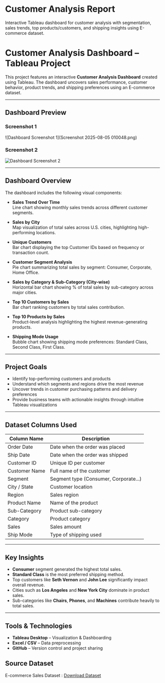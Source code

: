 # Customer Analysis Report
Interactive Tableau dashboard for customer analysis with segmentation, sales trends, top products/customers, and shipping insights using  E-commerce dataset.

# Customer Analysis Dashboard – Tableau Project

This project features an interactive **Customer Analysis Dashboard** created using Tableau. The dashboard uncovers sales performance, customer behavior, product trends, and shipping preferences using an E-commerce dataset.

---

## Dashboard Preview

###  Screenshot 1  
![Dashboard Screenshot 1](Screenshot 2025-08-05 010048.png)

### Screenshot 2  
![Dashboard Screenshot 2](dashboard_screenshot2.png)

---

##  Dashboard Overview

The dashboard includes the following visual components:

- **Sales Trend Over Time**  
  Line chart showing monthly sales trends across different customer segments.

- **Sales by City**  
  Map visualization of total sales across U.S. cities, highlighting high-performing locations.

- **Unique Customers**  
  Bar chart displaying the top Customer IDs based on frequency or transaction count.

- **Customer Segment Analysis**  
  Pie chart summarizing total sales by segment: Consumer, Corporate, Home Office.

- **Sales by Category & Sub-Category (City-wise)**  
  Horizontal bar chart showing % of total sales by sub-category across major cities.

- **Top 10 Customers by Sales**  
  Bar chart ranking customers by total sales contribution.

- **Top 10 Products by Sales**  
  Product-level analysis highlighting the highest revenue-generating products.

- **Shipping Mode Usage**  
  Bubble chart showing shipping mode preferences: Standard Class, Second Class, First Class.

---

##  Project Goals

- Identify top-performing customers and products
- Understand which segments and regions drive the most revenue
- Uncover trends in customer purchasing patterns and delivery preferences
- Provide business teams with actionable insights through intuitive Tableau visualizations

---

##  Dataset Columns Used

| Column Name     | Description                            |
|-----------------|----------------------------------------|
| Order Date      | Date when the order was placed         |
| Ship Date       | Date when the order was shipped        |
| Customer ID     | Unique ID per customer                 |
| Customer Name   | Full name of the customer              |
| Segment         | Segment type (Consumer, Corporate...)  |
| City / State    | Customer location                      |
| Region          | Sales region                           |
| Product Name    | Name of the product                    |
| Sub-Category    | Product sub-category                   |
| Category        | Product category                       |
| Sales           | Sales amount                           |
| Ship Mode       | Type of shipping used                  |

---

## Key Insights

- **Consumer** segment generated the highest total sales.
- **Standard Class** is the most preferred shipping method.
- Top customers like **Seth Vernon** and **John Lee** significantly impact overall revenue.
- Cities such as **Los Angeles** and **New York City** dominate in product sales.
- Sub-categories like **Chairs**, **Phones**, and **Machines** contribute heavily to total sales.

---

##  Tools & Technologies

- **Tableau Desktop** – Visualization & Dashboarding  
- **Excel / CSV** – Data preprocessing  
- **GitHub** – Version control and project sharing

##  Source Dataset
E-commerce Sales Dataset : <a href="https://github.com/venkteshwari/Customer-Analysis-Report/blob/main/SalesData.xlsx">Download Dataset</a>


